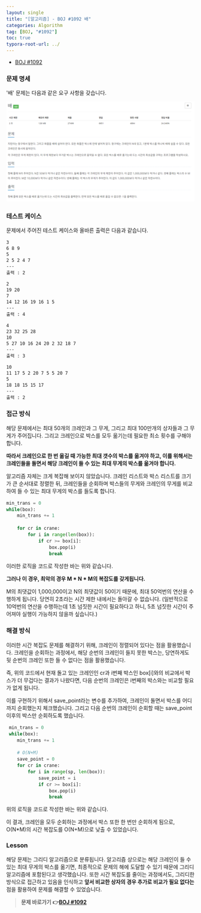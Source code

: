 ```yaml
---
layout: single
title: "[알고리즘] - BOJ #1092 배"
categories: Algorithm
tag: [BOJ, "#1092"]
toc: true
typora-root-url: ../
---
```




- [BOJ #1092](https://www.acmicpc.net/problem/1092)



### 문제 명세

'배' 문제는 다음과 같은 요구 사항을 갖습니다.

![image-20240116165523032](/images/2024-01-16-alg2/image-20240116165523032.png)



### 테스트 케이스

문제에서 주어진 테스트 케이스와 올바른 출력은 다음과 같습니다.

```text
3
6 8 9
5
2 5 2 4 7
---
출력 : 2
```

```
2
19 20
7
14 12 16 19 16 1 5
---
출력 : 4
```

```
4
23 32 25 28
10
5 27 10 16 24 20 2 32 18 7
---
출력 : 3
```

```
10
11 17 5 2 20 7 5 5 20 7
5
18 18 15 15 17
---
출력 : 2
```



### 접근 방식

해당 문제에서는 최대 50개의 크레인과 그 무게, 그리고 최대 100만개의 상자들과 그 무게가 주어집니다. 그리고 크레인으로 박스를 모두 옮기는데 필요한 최소 횟수를 구해야 합니다. 

**따라서 크레인으로 한 번 옮길 때 가능한 최대 갯수의 박스를 옮겨야 하고, 이를 위해서는 크레인들을 돌면서 해당 크레인이 들 수 있는 최대 무게의 박스를 옮겨야 합니다.**

알고리즘 자체는 크게 복잡해 보이지 않았습니다. 크레인 리스트와 박스 리스트를 크기가 큰 순서대로 정렬한 뒤, 크레인들을 순회하며 박스들의 무게와 크레인의 무게를 비교하여 들 수 있는 최대 무게의 박스를 들도록 합니다.

```python
min_trans = 0
while(box):
    min_trans += 1

    for cr in crane:
        for i in range(len(box)):
            if cr >= box[i]:
                box.pop(i)
                break
```

이러한 로직을 코드로 작성한 바는 위와 같습니다.



**그러나 이 경우, 최악의 경우 M * N * M의 복잡도를 갖게됩니다.**

M의 최댓값이 1,000,000이고 N의 최댓값이 50이기 때문에, 최대 50억번의 연산을 수행하게 됩니다. 당연히 2초라는 시간 제한 내에서는 돌아갈 수 없습니다. (일반적으로 10억번의 연산을 수행하는데 1초 넘짓한 시간이 필요하다고 하니, 5초 넘짓한 시간이 주어져야 실행이 가능하지 않을까 싶습니다.)



### 해결 방식

이러한 시간 복잡도 문제를 해결하기 위해, 크레인이 정렬되어 있다는 점을 활용했습니다. 크레인을 순회하는 과정에서, 해당 순번의 크레인이 들지 못한 박스는, 당연하게도 뒷 순번의 크레인 또한 들 수 없다는 점을 활용했습니다.

즉, 위의 코드에서 현재 돌고 있는 크레인인 cr과 i번째 박스인 box[i]와의 비교에서 박스가 더 무겁다는 결과가 나왔다면, 다음 순번의 크레인은 i번째의 박스와는 비교할 필요가 없게 됩니다.

이를 구현하기 위해서 save_point라는 변수를 추가하여, 크레인이 돌면서 박스를 어디까지 순회했는지 체크했습니다. 그리고 다음 순번의 크레인이 순회할 때는 save_point 이후의 박스만 순회하도록 했습니다.

```python
 min_trans = 0
 while(box):
    min_trans += 1

    # O(N+M)
    save_point = 0
    for cr in crane:
        for i in range(sp, len(box)):
            save_point = i
            if cr >= box[i]:
                box.pop(i)
                break
```

위의 로직을 코드로 작성한 바는 위와 같습니다.

이 결과, 크레인을 모두 순회하는 과정에서 박스 또한 한 번만 순회하게 됨으로, O(N*M)의 시간 복잡도를 O(N+M)으로 낮출 수 있었습니다.



### Lesson

해당 문제는 그리디 알고리즘으로 분류됩니다. 알고리즘 상으로는 해당 크레인이 들 수 있는 최대 무게의 박스를 옮기면, 최종적으로 문제의 해에 도달할 수 있기 때문에 그리디 알고리즘에 포함된다고 생각했습니다. 또한 시간 복잡도를 줄이는 과정에서도, 그리디한 방식으로 접근하고 있음을 인식하고 **앞서 비교한 상자의 경우 추가로 비교가 필요 없다는** 점을 활용하여 문제를 해결할 수 있었습니다.



> **문제 바로가기 👉[BOJ #1092](https://www.acmicpc.net/problem/1092)**